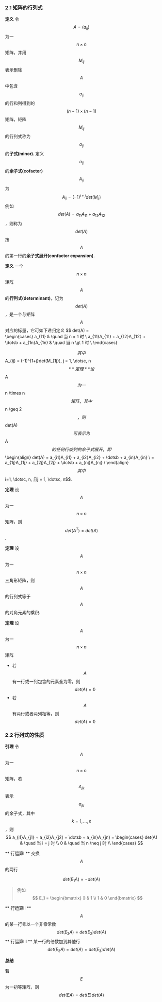 ### 2.1 矩阵的行列式

**定义** 令$$A=(a_{ij})$$为一$$n\times n$$矩阵，并用$$M_{ij}$$表示删除$$A$$中包含$$a_{ij}$$的行和列得到的$$(n-1)\times (n-1)$$矩阵，矩阵$$M_{ij}$$的行列式称为$$a_{ij}$$的**子式(minor)**. 定义$$a_{ij}$$的**余子式(cofactor)**$$A_{ij}$$为
$$
A_{ij} = (-1)^{i+j}det(M_{ij})
$$
例如$$det(A) = a_{11}A_{11} + a_{12}A_{12}$$，则称为$$det(A)$$按$$A$$的第一行的**余子式展开(confactor expansion)**.


**定义** 一个$$n\times n$$矩阵$$A$$的**行列式(determinant)**，记为$$det(A)$$，是一个与矩阵$$A$$对应的标量，它可如下递归定义
$$
det(A) =   
\begin{cases}
    a_{11}  & \quad 当 n = 1 时 \\
    a_{11}A_{11} + a_{12}A_{12} + \dotsb + a_{1n}A_{1n}  & \quad 当 n \gt 1 时 \\
\end{cases}

$$
其中
$$
A_{ij} = (-1)^{1+j}det(M_{1j}), j = 1, \dotsc, n
$$
**定理** 设$$A$$为一$$n \times n$$矩阵，其中$$n \geq 2$$，则$$det(A)$$可表示为$$A$$的任何行或列的余子式展开，即
$$
\begin{align}
det(A) = a_{i1}A_{i1} + a_{i2}A_{i2} + \dotsb + a_{in}A_{in} \\
=  a_{1j}A_{1j} + a_{2j}A_{2j} + \dotsb + a_{nj}A_{nj} \\
\end{align}
$$
其中$$i=1, \dotsc, n, 且j = 1, \dotsc, n$$.

**定理** 设$$A$$为一$$n\times n$$矩阵，则$$det(A^T) = det(A)$$.

**定理** 设$$A$$为一$$n\times n$$三角形矩阵，则$$A$$的行列式等于$$A$$的对角元素的乘积.

**定理** 设$$A$$为一$$n\times n$$矩阵
* 若$$A$$有一行或一列包含的元素全为零，则$$det(A) = 0 $$
* 若$$A$$有两行或者两列相等，则$$det(A) = 0$$

### 2.2 行列式的性质

**引理** 令$$A$$为一$$n\times n$$矩阵，若$$A_{jk}$$表示$$a_{jk}$$的余子式，其中$$k = 1, \dotsc, n$$，则
$$
a_{i1}A_{j1} + a_{i2}A_{j2} + \dotsb + a_{in}A_{jn} = 
\begin{cases}
    det(A)  & \quad 当 i = j 时 \\
    0  & \quad 当 n \neq j 时 \\
\end{cases}
$$

** 行运算I ** 交换$$A$$的两行

$$
det(E_1A) = -det(A)
$$

> 例如
$$
E_1 = \begin{bmatrix}
0 & 1 \\
1 & 0 
\end{bmatrix}
$$

** 行运算II ** $$A$$的某一行乘以一个非零常数
$$
det(E_2A) = det(E_2)det(A)
$$
** 行运算III ** 某一行的倍数加到其他行
$$
det(E_3A) = det(A) = det(E_3)det(A)
$$

**总结**

若$$E$$为一初等矩阵，则
$$
det(EA) = det(E)det(A)
$$


